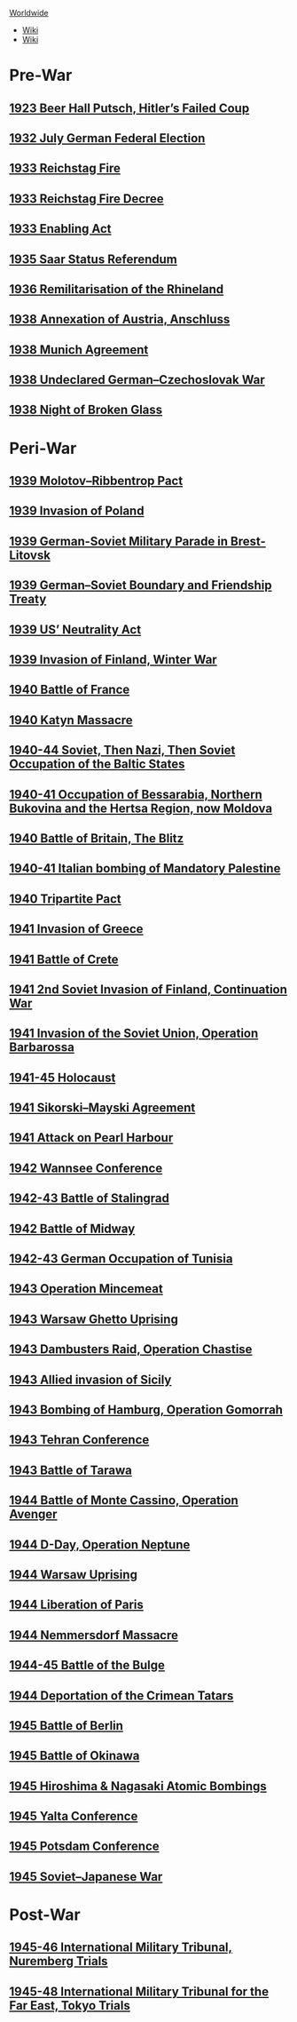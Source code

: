 [Worldwide](Worldwide)

- [Wiki](https://en.wikipedia.org/wiki/World_War_II)
- [Wiki](https://en.wikipedia.org/wiki/Soviet_Union_in_World_War_II)
# Pre-War

## [1923 Beer Hall Putsch, Hitler’s Failed Coup](1923%20Beer%20Hall%20Putsch,%20Hitler’s%20Failed%20Coup)
## [1932 July German Federal Election](1932%20July%20German%20Federal%20Election)
## [1933 Reichstag Fire](1933%20Reichstag%20Fire)
## [1933 Reichstag Fire Decree](1933%20Reichstag%20Fire%20Decree)
## [1933 Enabling Act](1933%20Enabling%20Act)
## [1935 Saar Status Referendum](1935%20Saar%20Status%20Referendum)
## [1936 Remilitarisation of the Rhineland](1936%20Remilitarisation%20of%20the%20Rhineland)
## [1938 Annexation of Austria, Anschluss](1938%20Annexation%20of%20Austria,%20Anschluss)
## [1938 Munich Agreement](1938%20Munich%20Agreement)
## [1938 Undeclared German–Czechoslovak War](1938%20Undeclared%20German–Czechoslovak%20War)
## [1938 Night of Broken Glass](1938%20Night%20of%20Broken%20Glass)
# Peri-War

## [1939 Molotov–Ribbentrop Pact](../Russia/1917-91%20Soviet%20Period/1939%20Molotov–Ribbentrop%20Pact)
## [1939 Invasion of Poland](../Russia/1917-91%20Soviet%20Period/1939%20Invasion%20of%20Poland)
## [1939 German-Soviet Military Parade in Brest-Litovsk](../Russia/1917-91%20Soviet%20Period/1939%20German-Soviet%20Military%20Parade%20in%20Brest-Litovsk)
## [1939 German–Soviet Boundary and Friendship Treaty](../Russia/1917-91%20Soviet%20Period/1939%20German–Soviet%20Boundary%20and%20Friendship%20Treaty)
## [1939 US’ Neutrality Act](1939%20US’%20Neutrality%20Act)
## [1939 Invasion of Finland, Winter War](../Russia/1917-91%20Soviet%20Period/1939%20Invasion%20of%20Finland,%20Winter%20War)
## [1940 Battle of France](1940%20Battle%20of%20France)
## [1940 Katyn Massacre](../Russia/1917-91%20Soviet%20Period/1940%20Katyn%20Massacre)
## [1940-44 Soviet, Then Nazi, Then Soviet Occupation of the Baltic States](../Russia/1917-91%20Soviet%20Period/1940-44%20Soviet,%20Then%20Nazi,%20Then%20Soviet%20Occupation%20of%20the%20Baltic%20States)
## [1940-41 Occupation of Bessarabia, Northern Bukovina and the Hertsa Region, now Moldova](../Russia/1917-91%20Soviet%20Period/1940-41%20Occupation%20of%20Bessarabia,%20Northern%20Bukovina%20and%20the%20Hertsa%20Region,%20now%20Moldova)
## [1940 Battle of Britain, The Blitz](1940%20Battle%20of%20Britain,%20The%20Blitz)
## [1940-41 Italian bombing of Mandatory Palestine](1940-41%20Italian%20bombing%20of%20Mandatory%20Palestine)
## [1940 Tripartite Pact](../Russia/1917-91%20Soviet%20Period/1940%20Tripartite%20Pact)
## [1941 Invasion of Greece](1941%20Invasion%20of%20Greece)
## [1941 Battle of Crete](1941%20Battle%20of%20Crete)
## [1941 2nd Soviet Invasion of Finland, Continuation War](1941%202nd%20Soviet%20Invasion%20of%20Finland,%20Continuation%20War)
## [1941 Invasion of the Soviet Union, Operation Barbarossa](../Russia/1917-91%20Soviet%20Period/1941%20Invasion%20of%20the%20Soviet%20Union,%20Operation%20Barbarossa)
## [1941-45 Holocaust](../Israel-Palestine/1917-48%20Mandatory%20Palestine%20Period/1941-45%20Holocaust)
## [1941 Sikorski–Mayski Agreement](../Russia/1917-91%20Soviet%20Period/1941%20Sikorski–Mayski%20Agreement)
## [1941 Attack on Pearl Harbour](1941%20Attack%20on%20Pearl%20Harbour)
## [1942 Wannsee Conference](1942%20Wannsee%20Conference)
## [1942-43 Battle of Stalingrad](1942-43%20Battle%20of%20Stalingrad)
## [1942 Battle of Midway](1942%20Battle%20of%20Midway)
## [1942-43 German Occupation of Tunisia](1942-43%20German%20Occupation%20of%20Tunisia)
## [1943 Operation Mincemeat](1943%20Operation%20Mincemeat)
## [1943 Warsaw Ghetto Uprising](1943%20Warsaw%20Ghetto%20Uprising)
## [1943 Dambusters Raid, Operation Chastise](1943%20Dambusters%20Raid,%20Operation%20Chastise)
## [1943 Allied invasion of Sicily](1943%20Allied%20invasion%20of%20Sicily)
## [1943 Bombing of Hamburg, Operation Gomorrah](1943%20Bombing%20of%20Hamburg,%20Operation%20Gomorrah)
## [1943 Tehran Conference](1943%20Tehran%20Conference)
## [1943 Battle of Tarawa](1943%20Battle%20of%20Tarawa)
## [1944 Battle of Monte Cassino, Operation Avenger](1944%20Battle%20of%20Monte%20Cassino,%20Operation%20Avenger)
## [1944 D-Day, Operation Neptune](1944%20D-Day,%20Operation%20Neptune)
## [1944 Warsaw Uprising](1944%20Warsaw%20Uprising)
## [1944 Liberation of Paris](1944%20Liberation%20of%20Paris)
## [1944 Nemmersdorf Massacre](../Russia/1917-91%20Soviet%20Period/1944%20Nemmersdorf%20Massacre)
## [1944-45 Battle of the Bulge](1944-45%20Battle%20of%20the%20Bulge)
## [1944 Deportation of the Crimean Tatars](../Russia/1917-91%20Soviet%20Period/1944%20Deportation%20of%20the%20Crimean%20Tatars)
## [1945 Battle of Berlin](1945%20Battle%20of%20Berlin)
## [1945 Battle of Okinawa](1945%20Battle%20of%20Okinawa)
## [1945 Hiroshima & Nagasaki Atomic Bombings](1945%20Hiroshima%20&%20Nagasaki%20Atomic%20Bombings)
## [1945 Yalta Conference](1945%20Yalta%20Conference)
## [1945 Potsdam Conference](1945%20Potsdam%20Conference)
## [1945 Soviet–Japanese War](1945%20Soviet–Japanese%20War)
# Post-War

## [1945-46 International Military Tribunal, Nuremberg Trials](1945-46%20International%20Military%20Tribunal,%20Nuremberg%20Trials)
## [1945-48 International Military Tribunal for the Far East, Tokyo Trials](1945-48%20International%20Military%20Tribunal%20for%20the%20Far%20East,%20Tokyo%20Trials)
